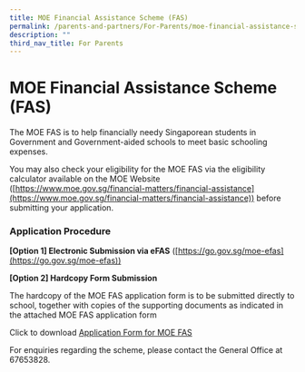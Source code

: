 ```yaml
---
title: MOE Financial Assistance Scheme (FAS)
permalink: /parents-and-partners/For-Parents/moe-financial-assistance-scheme-fas/
description: ""
third_nav_title: For Parents
---
```

# **MOE Financial Assistance Scheme (FAS)**

The MOE FAS is to help financially needy Singaporean students in Government and Government-aided schools to meet basic schooling expenses.

You may also check your eligibility for the MOE FAS via the eligibility calculator available on the MOE Website ([https://www.moe.gov.sg/financial-matters/financial-assistance](https://www.moe.gov.sg/financial-matters/financial-assistance)) before submitting your application.

### **Application Procedure**

**\[Option 1\] Electronic Submission via eFAS** ([https://go.gov.sg/moe-efas](https://go.gov.sg/moe-efas))

**\[Option 2\] Hardcopy Form Submission**

The hardcopy of the MOE FAS application form is to be submitted directly to school, together with copies of the supporting documents as indicated in the attached MOE FAS application form

Click to download [Application Form for MOE FAS](/files/GGAS_Application%20Form.pdf)

For enquiries regarding the scheme, please contact the General Office at 67653828.